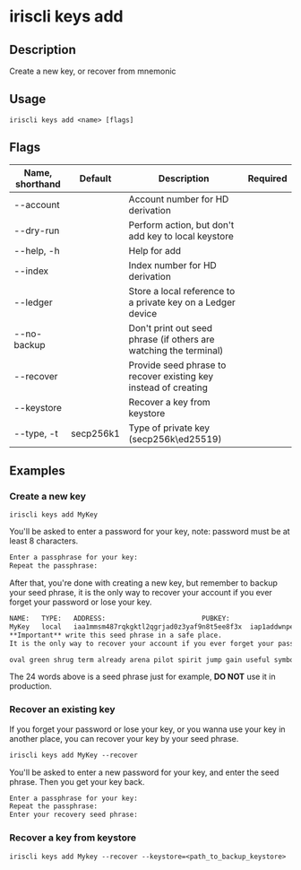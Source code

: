 # iriscli keys add

## Description

Create a new key, or recover from mnemonic

## Usage

```
iriscli keys add <name> [flags]
```

## Flags

| Name, shorthand | Default   | Description                                                       | Required |
| --------------- | --------- | ----------------------------------------------------------------- | -------- |
| --account       |           | Account number for HD derivation                         |          |
| --dry-run       |           | Perform action, but don't add key to local keystore               |          |
| --help, -h      |           | Help for add                                                      |          |
| --index         |           | Index number for HD derivation                           |          |
| --ledger        |           | Store a local reference to a private key on a Ledger device       |          |
| --no-backup     |           | Don't print out seed phrase (if others are watching the terminal) |          |
| --recover       |           | Provide seed phrase to recover existing key instead of creating   |          |
| --keystore      |           | Recover a key from keystore                                  |          |
| --type, -t      | secp256k1 | Type of private key (secp256k\ed25519)                  |          |

## Examples

### Create a new key

```shell
iriscli keys add MyKey
```

You'll be asked to enter a password for your key, note: password must be at least 8 characters.

```txt
Enter a passphrase for your key:
Repeat the passphrase:
```

After that, you're done with creating a new key, but remember to backup your seed phrase, it is the only way to recover your account if you ever forget your password or lose your key.

```txt
NAME:	TYPE:	ADDRESS:						PUBKEY:
MyKey	local	iaa1mmsm487rqkgktl2qgrjad0z3yaf9n8t5ee8f3x	iap1addwnpepq2g0u7cnxp5ew0yhqep8j4rth5ugq8ky7gjmunk8tkpze95ss23akexx3tn
**Important** write this seed phrase in a safe place.
It is the only way to recover your account if you ever forget your password.

oval green shrug term already arena pilot spirit jump gain useful symbol hover grid item concert kiss zero bleak farm capable peanut snack basket
```

The 24 words above is a seed phrase just for example, **DO NOT** use it in production.

### Recover an existing key

If you forget your password or lose your key, or you wanna use your key in another place, you can recover your key by your seed phrase.

```txt
iriscli keys add MyKey --recover
```

You'll be asked to enter a new password for your key, and enter the seed phrase. Then you get your key back.

```txt
Enter a passphrase for your key:
Repeat the passphrase:
Enter your recovery seed phrase:
```

### Recover a key from keystore

```shell
iriscli keys add Mykey --recover --keystore=<path_to_backup_keystore>
```
